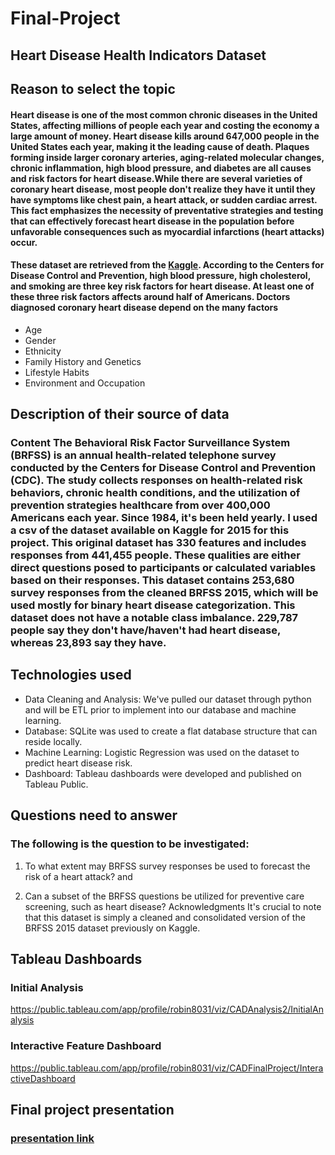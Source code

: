 # Final-Project

## Heart Disease Health Indicators Dataset

##  Reason to select the topic
#### Heart disease is one of the most common chronic diseases in the United States, affecting millions of people each year and costing the economy a large amount of money. Heart disease kills around 647,000 people in the United States each year, making it the leading cause of death. Plaques forming inside larger coronary arteries, aging-related molecular changes, chronic inflammation, high blood pressure, and diabetes are all causes and risk factors for heart disease.While there are several varieties of coronary heart disease, most people don't realize they have it until they have symptoms like chest pain, a heart attack, or sudden cardiac arrest. This fact emphasizes the necessity of preventative strategies and testing that can effectively forecast heart disease in the population before unfavorable consequences such as myocardial infarctions (heart attacks) occur. 

#### These dataset are retrieved from the [Kaggle](https://www.kaggle.com/murattademir/heart-disease-binary-classification/notebook). According to the Centers for Disease Control and Prevention, high blood pressure, high cholesterol, and smoking are three key risk factors for heart disease. At least one of these three risk factors affects around half of Americans. Doctors diagnosed coronary heart disease depend on the many factors  
- Age
- Gender
- Ethnicity
- Family History and Genetics
- Lifestyle Habits
- Environment and Occupation

## Description of their source of data
### Content The Behavioral Risk Factor Surveillance System (BRFSS) is an annual health-related telephone survey conducted by the Centers for Disease Control and Prevention (CDC). The study collects responses on health-related risk behaviors, chronic health conditions, and the utilization of prevention strategies healthcare from over 400,000 Americans each year. Since 1984, it's been held yearly. I used a csv of the dataset available on Kaggle for 2015 for this project. This original dataset has 330 features and includes responses from 441,455 people. These qualities are either direct questions posed to participants or calculated variables based on their responses. This dataset contains 253,680 survey responses from the cleaned BRFSS 2015, which will be used mostly for binary heart disease categorization. This dataset does not have a notable class imbalance. 229,787 people say they don't have/haven't had heart disease, whereas 23,893 say they have. 

## Technologies used
 * Data Cleaning and Analysis:
	We've pulled our dataset through python and will be ETL prior to implement into our database and machine learning.
* Database:
	SQLite was used to create a flat database structure that can reside locally.
* Machine Learning:
	Logistic Regression was used on the dataset to predict heart disease risk.
* Dashboard:
	Tableau dashboards were developed and published on Tableau Public.

## Questions need to answer
### The following is the question to be investigated:
1. To what extent may BRFSS survey responses be used to forecast the risk of a heart attack? and

2. Can a subset of the BRFSS questions be utilized for preventive care screening, such as heart disease? Acknowledgments It's crucial to note that this dataset is simply a cleaned and consolidated version of the BRFSS 2015 dataset previously on Kaggle. 

## Tableau Dashboards
### Initial Analysis
https://public.tableau.com/app/profile/robin8031/viz/CADAnalysis2/InitialAnalysis

### Interactive Feature Dashboard
https://public.tableau.com/app/profile/robin8031/viz/CADFinalProject/InteractiveDashboard


## Final project presentation
### [presentation link](https://docs.google.com/presentation/d/12LBR7YiAXR8ZI2CO1T-zZUv7ogXIeeVE1DsjBdtWcPM/edit#slide=id.p)
